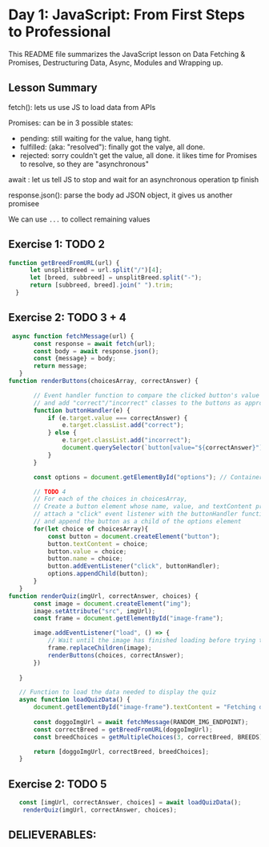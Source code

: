 # Day 1: JavaScript: From First Steps to Professional
This README file summarizes the JavaScript lesson on Data Fetching & Promises, Destructuring Data, Async, Modules and Wrapping up.

## Lesson Summary

fetch(): lets us use JS to load data from APIs

Promises: can be in 3 possible states:
- pending: still waiting for the value, hang tight.
- fulfilled: (aka: "resolved"): finally got the valye, all done.
- rejected: sorry couldn't get the value, all done. it likes time for Promises to resolve, so they are "asynchronous"

await : let us tell JS to stop and wait for an asynchronous operation tp finish

response.json(): parse the body ad JSON object, it gives us another promisee

We can use `...` to collect remaining values 

## Exercise 1: TODO 2

  ```javascript
  function getBreedFromURL(url) {
        let unsplitBreed = url.split("/")[4];
        let [breed, subbreed] = unsplitBreed.split("-");
        return [subbreed, breed].join(" ").trim;
    } 
  ```

## Exercise 2: TODO 3 + 4

 ```javascript
  async function fetchMessage(url) {
        const response = await fetch(url);
        const body = await response.json();
        const {message} = body;
        return message;   
    }
function renderButtons(choicesArray, correctAnswer) {

        // Event handler function to compare the clicked button's value to correctAnswer
        // and add "correct"/"incorrect" classes to the buttons as appropriate
        function buttonHandler(e) {
            if (e.target.value === correctAnswer) {
                e.target.classList.add("correct");
            } else {
                e.target.classList.add("incorrect");
                document.querySelector(`button[value="${correctAnswer}"]`).classList.add("correct");
            }
        }

        const options = document.getElementById("options"); // Container for the multiple-choice buttons

        // TODO 4
        // For each of the choices in choicesArray,
        // Create a button element whose name, value, and textContent properties are the value of that choice,
        // attach a "click" event listener with the buttonHandler function,
        // and append the button as a child of the options element
        for(let choice of choicesArray){
            const button = document.createElement("button");
            button.textContent = choice;
            button.value = choice;
            button.name = choice;
            button.addEventListener("click", buttonHandler);
            options.appendChild(button);
        }
    }
function renderQuiz(imgUrl, correctAnswer, choices) {
        const image = document.createElement("img");
        image.setAttribute("src", imgUrl);
        const frame = document.getElementById("image-frame");

        image.addEventListener("load", () => {
            // Wait until the image has finished loading before trying to add elements to the page
            frame.replaceChildren(image);
            renderButtons(choices, correctAnswer);
        })
        
    }

    // Function to load the data needed to display the quiz
    async function loadQuizData() {
        document.getElementById("image-frame").textContent = "Fetching doggo...";
        
        const doggoImgUrl = await fetchMessage(RANDOM_IMG_ENDPOINT);
        const correctBreed = getBreedFromURL(doggoImgUrl);
        const breedChoices = getMultipleChoices(3, correctBreed, BREEDS);

        return [doggoImgUrl, correctBreed, breedChoices];
    }
  ```
## Exercise 2: TODO 5
```javascript
   const [imgUrl, correctAnswer, choices] = await loadQuizData();
    renderQuiz(imgUrl, correctAnswer, choices); 
```


## DELIEVERABLES:
